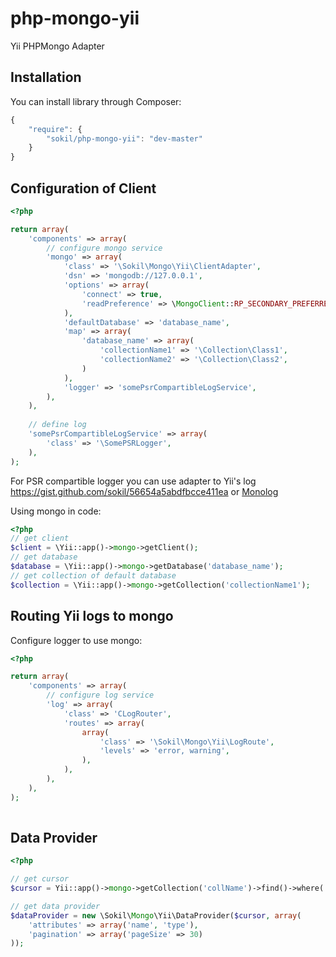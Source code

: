 php-mongo-yii
=============

Yii PHPMongo Adapter

Installation
------------

You can install library through Composer:
```javascript
{
    "require": {
        "sokil/php-mongo-yii": "dev-master"
    }
}
```

Configuration of Client
-----------------------

```php
<?php

return array(
    'components' => array(
        // configure mongo service
        'mongo' => array(
            'class' => '\Sokil\Mongo\Yii\ClientAdapter',
            'dsn' => 'mongodb://127.0.0.1',
            'options' => array(
                'connect' => true,
                'readPreference' => \MongoClient::RP_SECONDARY_PREFERRED,
            ),
            'defaultDatabase' => 'database_name',
            'map' => array(
                'database_name' => array(
                    'collectionName1' => '\Collection\Class1',
                    'collectionName2' => '\Collection\Class2',
                )
            ),
            'logger' => 'somePsrCompartibleLogService',
        ),
    ),
    
    // define log
    'somePsrCompartibleLogService' => array(
        'class' => '\SomePSRLogger',
    ),
);
```

For PSR compartible logger you can use adapter to Yii's log https://gist.github.com/sokil/56654a5abdfbcce411ea or [Monolog](https://github.com/Seldaek/monolog)

Using mongo in code:

```php
<?php
// get client
$client = \Yii::app()->mongo->getClient();
// get database
$database = \Yii::app()->mongo->getDatabase('database_name');
// get collection of default database
$collection = \Yii::app()->mongo->getCollection('collectionName1');
```

Routing Yii logs to mongo
-------------------------

Configure logger to use mongo:

```php
<?php

return array(
    'components' => array(
        // configure log service
        'log' => array(
            'class' => 'CLogRouter',
            'routes' => array(
                array(
                    'class' => '\Sokil\Mongo\Yii\LogRoute',
                    'levels' => 'error, warning',
                ),
            ),
        ),
    ),
);
        
```

Data Provider
-------------

```php
<?php

// get cursor
$cursor = Yii::app()->mongo->getCollection('collName')->find()->where('type', 10);

// get data provider
$dataProvider = new \Sokil\Mongo\Yii\DataProvider($cursor, array(
    'attributes' => array('name', 'type'),
    'pagination' => array('pageSize' => 30)
));
```
